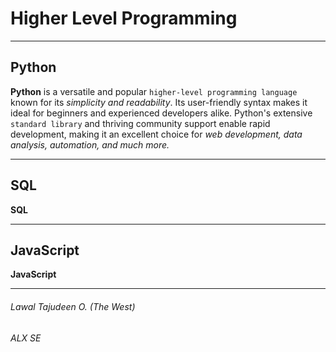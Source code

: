 # Higher Level Programming

---

## Python

**Python** is a versatile and popular `higher-level programming language` known for its *simplicity and readability*.
Its user-friendly syntax makes it ideal for beginners and experienced developers alike.
Python's extensive `standard library` and thriving community support enable rapid development, making it an excellent choice for *web development, data analysis, automation, and much more.*

---

## SQL

**SQL**

---

## JavaScript

**JavaScript**



************************************************************************
<h6>Lawal Tajudeen O. (The West)</h6>
<h6>ALX SE</h6>
